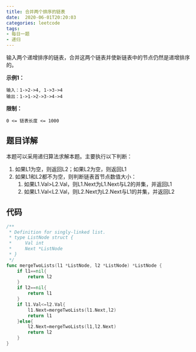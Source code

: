 ```yaml
---
title: 合并两个排序的链表
date:  2020-06-01T20:20:03
categories: leetcode
tags:
- 每日一题
- 递归
---
```


输入两个递增排序的链表，合并这两个链表并使新链表中的节点仍然是递增排序的。

**示例1：**

```
输入：1->2->4, 1->3->4
输出：1->1->2->3->4->4
```

**限制：**

```
0 <= 链表长度 <= 1000
```

## 题目详解

本题可以采用递归算法求解本题。主要执行以下判断：

1. 如果L1为空，则返回L2；如果L2为空，则返回L1
2. 如果L1和L2都不为空，则判断链表首节点数值大小：
   1. 如果L1.Val>L2.Val，则L1.Next为L1.Next与L2的并集，并返回L1
   2. 如果L1.Val<L2.Val，则L2.Next为L2.Next与L1的并集，并返回L2

## 代码

```go
/**
 * Definition for singly-linked list.
 * type ListNode struct {
 *     Val int
 *     Next *ListNode
 * }
 */
func mergeTwoLists(l1 *ListNode, l2 *ListNode) *ListNode {
    if l1==nil{
        return l2
    }
    if l2==nil{
        return l1
    }
    if l1.Val<=l2.Val{
        l1.Next=mergeTwoLists(l1.Next,l2)
        return l1
    }else{
        l2.Next=mergeTwoLists(l1,l2.Next)
        return l2
    }
}
```



